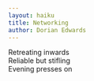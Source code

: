 ```yaml
---
layout: haiku
title: Networking
author: Dorian Edwards
---
```


Retreating inwards<br>
Reliable but stifling<br>
Evening presses on<br>
